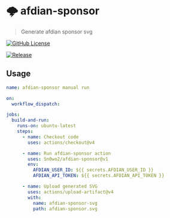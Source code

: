 # 🌩 afdian-sponsor

> Generate afdian sponsor svg

[![GitHub License](https://img.shields.io/github/license/Sn0wo2/afdian-sponsor)](LICENSE)

[![Release](https://github.com/Sn0wo2/afdian-sponsor/actions/workflows/release.yml/badge.svg)](https://github.com/Sn0wo2/afdian-sponsor/actions/workflows/release.yml)

## Usage

```yaml
name: afdian-sponsor manual run

on:
  workflow_dispatch:

jobs:
  build-and-run:
    runs-on: ubuntu-latest
    steps:
      - name: Checkout code
        uses: actions/checkout@v4

      - name: Run afdian-sponsor action
        uses: Sn0wo2/afdian-sponsor@v1
        env:
          AFDIAN_USER_ID: ${{ secrets.AFDIAN_USER_ID }}
          AFDIAN_API_TOKEN: ${{ secrets.AFDIAN_API_TOKEN }}

      - name: Upload generated SVG
        uses: actions/upload-artifact@v4
        with:
          name: afdian-sponsor-svg
          path: afdian-sponsor.svg
```
